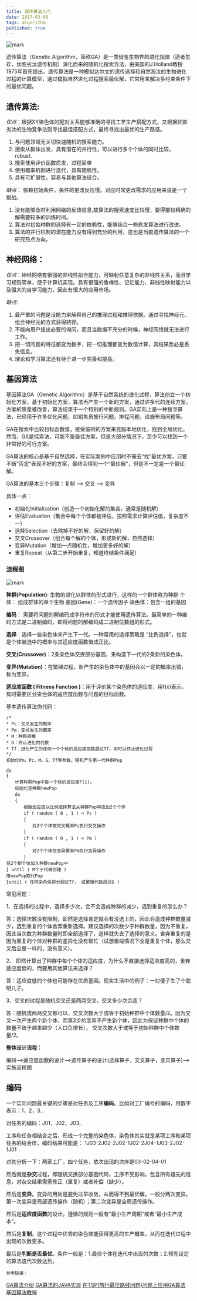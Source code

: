 ```yaml
---
title: 遗传算法入门
date: 2017-03-09 
tags: algorithm
published: true
---
```


![mark](http://oc1hnrd8p.bkt.clouddn.com/photos/20170309/113518553.jpg)

遗传算法（Genetic Algorithm，简称GA）是一类借鉴生物界的进化规律（适者生存，优胜劣汰遗传机制）演化而来的随机化搜索方法，由美国的J.Holland教授1975年首先提出。遗传算法是一种模拟达尔文的遗传选择和自然淘汰的生物进化过程的计算模型，通过模拟自然进化过程搜索最优解，它常用来解决多约束条件下的最优问题。


<!-- more -->

## 遗传算法:

*优点*：根据XY染色体的配对关系能够准确的寻找工艺生产搭配方式，又根据优胜劣汰的生物竞争法则寻找最佳搭配方式，最终寻找出最优的生产路径。

1. 与问题领域无关切快速随机的搜索能力。
2. 搜索从群体出发，具有潜在的并行性，可以进行多个个体的同时比较，robust.
3. 搜索使用评价函数启发，过程简单
4. 使用概率机制进行迭代，具有随机性。
5. 具有可扩展性，容易与其他算法结合。

*缺点*： 依赖初始条件，条件的更改反应慢。对应时常更改需求的应用来说是一个挑战。

1. 没有能够及时利用网络的反馈信息,故算法的搜索速度比较慢，要得要较精确的解需要较多的训练时间。
2. 算法对初始种群的选择有一定的依赖性，能够结合一些启发算法进行改进。
3. 算法的并行机制的潜在能力没有得到充分的利用，这也是当前遗传算法的一个研究热点方向。

## 神经网络：

*优点*：神经网络有很强的非线性拟合能力，可映射任意复杂的非线性关系，而且学习规则简单，便于计算机实现。具有很强的鲁棒性、记忆能力、非线性映射能力以及强大的自学习能力，因此有很大的应用市场。

*缺点*:

1. 最严重的问题是没能力来解释自己的推理过程和推理依据。通过寻找神经元、组合神经元的方式获得路径。
2. 不能向用户提出必要的询问，而且当数据不充分的时候，神经网络就无法进行工作。
3. 把一切问题的特征都变为数字，把一切推理都变为数值计算，其结果势必是丢失信息。
4. 理论和学习算法还有待于进一步完善和提高。


## 基因算法

基因算法GA（Genetic Algorithm）是基于自然系统的进化过程，算法创立一个初始化方案，基于初始化方案，算法再产生一个新的方案，通过许多代的连续方案，方案的质量被改善，算法结束于一个特别的中断规则。GA实际上是一种搜寻算法，已经用于许多优化问题，如销售员旅行问题，排程问题，设施布局问题等。

GA在搜索中比较目标函数值，接受临时的方案来克服本地优化，找到全局优化。然而，GA是探索法，可能不是最佳方案，但是大部分情况下，至少可以找到一个非常好的可行方案。

GA算法的核心是基于自然选择，在实际案例中应用时不需去“找”最优方案，只要不断“否定”表现不好的方案，最终会得到一个“最优解”，但是不一定是一个最优解。

GA算法的基本三个步骤：复制 --> 交叉 --> 变异

具体一点：

* 初始化Initialization（创造一个初始化解的集合，通常是随机解）
* 评估Evaluation（集合中每个个体都被评估，按照需求计算评估值，复杂度不一）
* 选择Selection（去除掉不好的解，保留好的解）
* 交叉Crossover（组合每个解的个体，形成新的解，自然选择）
* 变异Mutation（增加一点随机性，增加更多好的解）
* 重复Repeat（从第二步开始重复，知道终结条件满足）


### 流程图

![mark](http://oc1hnrd8p.bkt.clouddn.com/photos/20170309/093136321.png)


**种群(Population)**: 生物的进化以群体的形式进行，这样的一个群体称为种群
个体： 组成群体的单个生物
基因(Gene)：一个遗传因子
染色体：包含一组的基因

**编码**： 需要将问题的解编码成字符串的形式才能使用遗传算法。最简单的一种编码方式是二进制编码，即将问题的解编码成二进制位数组的形式。

**选择**：选择一些染色体来产生下一代。一种常用的选择策略是 “比例选择”，也就是个体被选中的概率与其适应度函数值成正比。

**交叉(Crossover)**：2条染色体交换部分基因，来构造下一代的2条新的染色体。

**变异(Mutation)**：在繁殖过程，新产生的染色体中的基因会以一定的概率出错，称为变异。

**适应度函数 ( Fitness Function )**：用于评价某个染色体的适应度，用f(x)表示。有时需要区分染色体的适应度函数与问题的目标函数。




基本遗传算法伪代码：
```
/*
* Pc：交叉发生的概率
* Pm：变异发生的概率
* M：种群规模
* G：终止进化的代数
* Tf：进化产生的任何一个个体的适应度函数超过Tf，则可以终止进化过程
*/
初始化Pm，Pc，M，G，Tf等参数。随机产生第一代种群Pop

do
{ 
　　计算种群Pop中每一个体的适应度F(i)。
　　初始化空种群newPop
　　do
　　{
　　　　根据适应度以比例选择算法从种群Pop中选出2个个体
　　　　if ( random ( 0 , 1 ) < Pc )
　　　　{
　　　　　　对2个个体按交叉概率Pc执行交叉操作
　　　　}
　　　　if ( random ( 0 , 1 ) < Pm )
　　　　{
　　　　　　对2个个体按变异概率Pm执行变异操作
　　　　}
将2个新个体加入种群newPop中
} until ( M个子代被创建 )
用newPop取代Pop
}until ( 任何染色体得分超过Tf， 或繁殖代数超过G )
```

常见问题：

1、在选择的过程中，选择多少次，会不会造成种群的减少，选到重复的怎么办？

答：选择次数没有限制，即然是选择肯定就会有没选上的，因此会造成种群数量减少，选到重复的个体舍弃重新选择。建议选择的次数少于种群数量，因为不重复，因此当次数为种群数量时即全部选择了，这样就失去了选择的意义。舍弃重复的是因为重复的个体对种群的差异化没有帮忙（试想极端情况下全是重复个体，那么交叉后全是一样的，没有意义）。

2、 即然计算出了种群中每个个体的适应度，为什么不直接选择适应度高的，舍弃适应度低的，而要用其他算法来选择？

答：适应度低的个体也可能存在优质基因。现实生活中的例子：一对傻子生了个聪明儿子。

3、交叉的过程是随机交叉还是两两交叉，交叉多少次合适？

答：随机或两两交叉都可以，交叉次数大于或等于初始种群中个体数量/2。因为交叉一次产生两个新个体，而第3步的变异不产生新个体，因此为保证种群中个体的数量不致于越来越少（人口负增长）， 交叉次数大于或等于初始种群中个体数量/2。

**整体设计流程：**

编码-->适应度函数的设计-->遗传算子的设计(选择算子，交叉算子，变异算子)-->实施流程图


## 编码

一个实际问题最关键的步骤是对任务及工序**编码**。比如对工厂编号的编码，用数字表示：1，2，3..

对任务的编码：J01，J02，J03..

工序和任务相结合之后，形成一个完整的染色体，染色体其实就是某项工序和某项任务的结合体，编码结果可能是：
1J03-2J02-2J02-1J02-2J04-1J03-2J02-1J01

对其分析一下：两家工厂，四个任务，依次出现的次序是03-02-04-01

然后就是**杂交**过程，即随机交换部分基因代码，工序不受影响，包含所有祖先的信息，对杂交结果需需修正（重复）或者补偿（缺少）。

然后是**变异**。变异的用处是避免过早收敛，从而得不到最优解。一般分两次变异。第一次变异是局部遗传操作（随机）；第二次变异是全局遗传操作。

然后是**适应度函数**的设计，遵循的规则一般有“最小生产周期”或者“最小生产成本”。

然后是**复制**。这个过程中优秀的染色体能获得更高的生产概率，从而在迭代过程中出现的次数更多。

最后是**判断是否最优**。条件一般是：1.最佳个体在迭代中出现的次数；2.预先设定的算法迭代次数达到。

`参考链接：`

[GA算法介绍][13]
[GA算法的JAVA实现][14]
[在TSP(旅行最佳路线问题)问题上应用GA算法][15]
[基因算法教程][16]

[13]: https://www.doc.ic.ac.uk/~nd/surprise_96/journal/vol1/hmw/article1.html
[14]: http://www.theprojectspot.com/tutorial-post/creating-a-genetic-algorithm-for-beginners/3
[15]: http://www.theprojectspot.com/tutorial-post/applying-a-genetic-algorithm-to-the-travelling-salesman-problem/5
[16]: http://www.w3ii.com/genetic_algorithms/default.html





